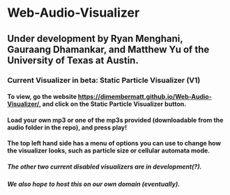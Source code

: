 # Web-Audio-Visualizer
## Under development by Ryan Menghani, Gauraang Dhamankar, and Matthew Yu of the University of Texas at Austin.
### Current Visualizer in beta: Static Particle Visualizer (V1)
#### To view, go the website https://dimembermatt.github.io/Web-Audio-Visualizer/, and click on the Static Particle Visualizer button.
#### Load your own mp3 or one of the mp3s provided (downloadable from the audio folder in the repo), and press __play__!
#### The top left hand side has a menu of options you can use to change how the visualizer looks, such as particle size or cellular automata mode.

##### The other two current disabled visualizers are in development(?).
##### We also hope to host this on our own domain (eventually).
